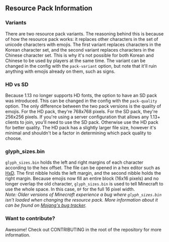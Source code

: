## Resource Pack Information

### Variants
There are two resource pack variants. The reasoning behind this is because of how the resource pack works: it replaces other characters in the set of unicode characters with emojis. The first variant replaces characters in the Korean character set, and the second variant replaces characters in the Chinese character set. This is why it's not possible for both Korean and Chinese to be used by players at the same time. The variant can be changed in the config with the `pack-variant` option, but note that it'll ruin anything with emojis already on them, such as signs.    

### HD vs SD
Because 1.13 no longer supports HD fonts, the option to have an SD pack was introduced. This can be changed in the config with the `pack-quality` option. The only difference between the two pack versions is the quality of emojis. For the HD pack, they're 768x768 pixels. For the SD pack, they're 256x256 pixels. If you're using a server configuration that allows any 1.13+ clients to join, you'll need to use the SD pack. Otherwise use the HD pack for better quality. The HD pack has a slightly larger file size, however it's minimal and shouldn't be a factor in determining which pack quality to choose.   

### glyph_sizes.bin
`glyph_sizes.bin` holds the left and right margins of each character according to the hex offset. The file can be opened in a hex editor such as [HxD](https://mh-nexus.de/en/hxd/). The first nibble holds the left margin, and the second nibble holds the right margin. Because emojis now fill an entire block (16x16 pixels) and no longer overlap the old character, `glyph_sizes.bin` is used to tell Minecraft to use the whole space. In this case, `0F` for the full 16 pixel width.  
*Note: Older versions of Minecraft experience a bug where `glyph_sizes.bin` isn't loaded when changing the resource pack. More information about it can be found on [Mojang's bug tracker](https://bugs.mojang.com/browse/MC-41270).*

### Want to contribute?
Awesome! Check out CONTRIBUTING in the root of the repository for more information.  